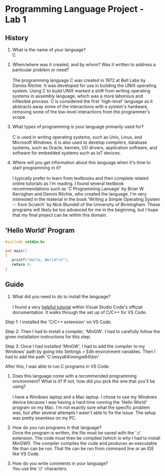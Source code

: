 # Programming Language Project - Lab 1

## History

1) What is the name of your language?
<br>C

2) When/where was it created, and by whom? Was it written to address a particular problem or need? 
<br><br>The programming language C was created in 1972 at Bell Labs by Dennis Ritchie. It was developed for use in building the UNIX operating system. Using C to build UNIX marked a shift from writing operating systems in assembly language, which was a more laborious and inflexible process. C is considered the first 'high-level' language as it abstracts away some of the interactions with a system's hardware, removing some of the low-level interactions from the programmer's scope. 

3) What types of programming is your language primarily used for? 
<br><br>C is used in writing operating systems, such as Unix, Linux, and Microsoft Windows. It is also used to develop compilers, database systems, such as Oracle, kernels, I/O drivers, application software, and software for embedded systems such as IoT devices.  

4) Where will you get information about this language when it's time to start programming in it? 
<br><br>I typically prefer to learn from textbooks and then complete related online tutorials as I'm reading. I found several textbook recommendations such as 'C Programming Lanuage' by Brian W. Kernighan and Dennis Ritchie, who created the language. I'm very interested in the material in the book 'Writing a Simple Operating System -- from Scratch' by Nick Blundell of the University of Birmingham. These programs will likely be too advanced for me in the beginning, but I hope that my final project can be within this domain.

## 'Hello World' Program
 ```c
 #include <stdio.h>

int main()
{
    printf("Hello, World!\n");
    return 0;
}
```

## Guide

1) What did you need to do to install the language? 
<br><br> I found a very [helpful tutorial](https://code.visualstudio.com/docs/languages/cpp) within Visual Studio Code's official documentation. It walks through the set up of C/C++ for VS Code. 

Step 1: I installed the 'C/C++ extension' on VS Code.

Step 2: Then I had to install a compiler, 'MinGW'. I had to carefully follow the given installation instructions for this step.

Step 3: Once I had installed 'MinGW', I had to add the compiler to my Windows' path by going into Settings > Edit environment variables. Then I had to add the path 'C:\msys64\mingw64\bin'

After this, I was able to run C programs in VS Code.

1) Does this language come with a recommended programming environment? What is it? If not, how did you pick the one that you'll be using? 
<br><br>I have a Windows laptop and a Mac laptop. I chose to use my Windows device because I was having a hard time running the 'Hello World' program on my Mac. I'm not exactly sure what the specific problem was, but after several attempts I wasn't able to fix the issue. The setup was pretty seamless on my PC.

1) How do you run programs in that language? 
<br>Once the program is written, the file must be saved with the '.c' extension. The code must then be compiled (which is why I had to install MinGW!). The compiler compiles the code and produces an executable file than can be run. That file can be run from command line or an IDE like VS Code. 

1) How do you write comments in your language? 
<br>You use the '//' characters. 

